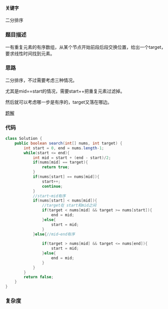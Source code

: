 #### 关键字
二分排序
### 题目描述
一有重复元素的有序数组，从某个节点开始前段后段交换位置，给出一个target，要求线性时间找到元素。
### 思路
二分排序，不过需要考虑三种情况。

尤其是mid==start的情况，需要start++把重复元素过滤掉。

然后就可以考虑哪一步是有序的，target又落在哪边。


<html>
<a href="https://leetcode-cn.com/problems/search-in-rotated-sorted-array-ii/solution/zai-javazhong-ji-bai-liao-100de-yong-hu-by-reedfan/">题解</a>
</html>

### 代码
```java
class Solution {
    public boolean search(int[] nums, int target) {
        int start = 0, end = nums.length-1;
        while(start <= end){
            int mid = start + (end - start)/2;
            if(nums[mid] == target){
                return true;
            }
            if(nums[start] == nums[mid]){
                start++;
                continue;
            }
            //start~mid有序
            if(nums[start] < nums[mid]){
                //target在 start和mid之间
                if(target < nums[mid] && target >= nums[start]){
                    end = mid;
                }else{
                    start = mid;
                }
            }else{//mid~end有序
            
                if(target > nums[mid] && target <= nums[end]){
                    start = mid;
                }else{
                    end = mid;
                }
            }
        }
        return false;
    }
}
```
### 复杂度